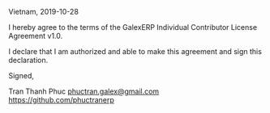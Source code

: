 Vietnam, 2019-10-28

I hereby agree to the terms of the GalexERP Individual Contributor License
Agreement v1.0.

I declare that I am authorized and able to make this agreement and sign this
declaration.

Signed,

Tran Thanh Phuc phuctran.galex@gmail.com https://github.com/phuctranerp
